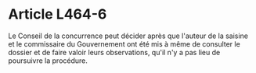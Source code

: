 # Article L464-6

Le Conseil de la concurrence peut décider après que l'auteur de la saisine et le commissaire du Gouvernement ont été mis à même de consulter le dossier et de faire valoir leurs observations, qu'il n'y a pas lieu de poursuivre la procédure.
